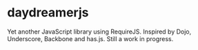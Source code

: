 daydreamerjs
============

Yet another JavaScript library using RequireJS. Inspired by Dojo, Underscore, Backbone and has.js. Still a work in progress.

